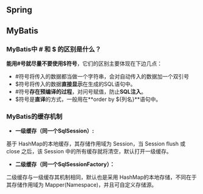 ## Spring







## MyBatis

### MyBatis中 # 和 $ 的区别是什么？

**能用#号就尽量不要使用$符号**，它们的区别主要体现在下边几点：

- \#符号将传入的数据都当做一个字符串，会对自动传入的数据加一个双引号
- $符号将传入的数据**直接显示**在生成的SQL语句中。
- \#符号**存在预编译的过程**，对问号赋值，防止**SQL注入**。
- $符号是**直译**的方式，一般用在**order by ${列名}**语句中。

### MyBatis的缓存机制

- **一级缓存（同一个SqlSession）:**

基于 HashMap的本地缓存，其存储作用域为 Session，当 Session flush 或 close 之后，该 Session 中的所有缓存就将清空，默认打开一级缓存。

- **二级缓存（同一个SqlSessionFactory）：**

二级缓存与一级缓存其机制相同，默认也是采用 HashMap的本地存储，不同在于其存储作用域为 Mapper(Namespace)，并且可自定义存储源。